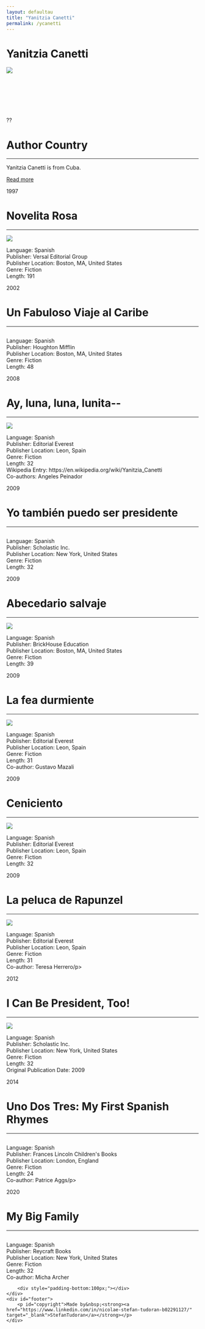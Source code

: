 ```yaml
---
layout: defaultau
title: "Yanitzia Canetti"
permalink: /ycanetti
---
```

<!-- partial:index.partial.html -->
<div class="content">
    <h1> Yanitzia Canetti</h1>
    <div class="quote">
        <div><img src="https://imagesvc.meredithcorp.io/v3/mm/image?url=https%3A%2F%2Fstatic.onecms.io%2Fwp-content%2Fuploads%2Fsites%2F21%2F2011%2F09%2Fyanitzia-canetti-25-poderosa-2011-435-1.jpg" class="logo"></div>
    </div>
    <div class="timeline">
        <div style="padding-bottom:100px;"></div>
        <div class="block">
            <div class="date right"><p class="right"> ?? </p></div>
            <div class="dot"></div>
            <div class="left first">
                <h1>Author Country</h1><hr>
            <p>Yanitzia Canetti is from Cuba.</p>
                <a href="https://en.wikipedia.org/wiki/Yanitzia_Canetti" target="_blank">Read more</a>
            </div>
        </div>
        <div class="block">
            <div class="date left"><p class="left">1997</p></div>
            <div class="dot"></div>
            <div class="right">
                <h1>Novelita Rosa</h1><hr>
                <p><img src="https://images-na.ssl-images-amazon.com/images/I/410ZNXTV91L._SY291_BO1,204,203,200_QL40_ML2_.jpg"></p>
                <p>
                Language: Spanish<br>
                Publisher: Versal Editorial Group<br>
                Publisher Location: Boston, MA, United States<br>
                Genre: Fiction<br>
                Length: 191</p>
            </div>
        </div>
        <div class="block">
            <div class="date right"><p class="right">2002</p></div>
            <div class="dot"></div>
            <div class="left">
                <h1>Un Fabuloso Viaje al Caribe</h1><hr>
                <p><img src=""></p>
                <p>
                Language: Spanish<br>
                Publisher: Houghton Mifflin<br>
                Publisher Location: Boston, MA, United States<br>
                Genre: Fiction<br>
                Length: 48<br>
                </p>
            </div>
        </div>
        <div class="block">
            <div class="date left"><p class="left hide">2008</p></div>
            <div class="dot"></div>
            <div class="right">
                <h1>Ay, luna, luna, lunita--</h1><hr>
                <p><img src="https://images-na.ssl-images-amazon.com/images/I/51KvMcDj4xL.jpg"></p>
                <p>
                Language: Spanish<br>
                Publisher: Editorial Everest<br>
                Publisher Location: Leon, Spain<br>
                Genre: Fiction<br>
                Length: 32<br>
                Wikipedia Entry: https://en.wikipedia.org/wiki/Yanitzia_Canetti<br>
                Co-authors: Angeles Peinador<br></p>
            </div>
        </div><div class="block">
            <div class="date right"><p class="right hide">2009</p></div>
            <div class="dot"></div>
            <div class="left">
                <h1>Yo también puedo ser presidente</h1><hr>
                <p><img src=""></p>
                <p>Language: Spanish<br>
                Publisher: Scholastic Inc.<br>
                Publisher Location: New York, United States<br>
                Genre: Fiction<br>
                Length: 32<br></p>
            </div>
        </div>
        <div class="block">
            <div class="date left"><p class="left hide">2009</p></div>
            <div class="dot"></div>
            <div class="right">
                <h1>Abecedario salvaje</h1><hr>
                <p><img src="https://api.getepic.com/utils/resize.jpg?quality=100&url=https%3A%2F%2Fcdn.getepic.com%2Fdrm%2F8%2F52878%2Fcover_large%402x.png&width=1200"></p>
                <p>Language: Spanish<br>
                Publisher: BrickHouse Education<br>
                Publisher Location: Boston, MA, United States<br>
                Genre: Fiction<br>
                Length: 39<br></p>
            </div>
        </div>
        <div class="block">
            <div class="date right"><p class="right hide">2009</p></div>
            <div class="dot"></div>
            <div class="left">
                <h1>La fea durmiente</h1><hr>
                <p><img src="https://images-na.ssl-images-amazon.com/images/I/51zhRRAosLL.jpg"></p>
                <p>Language: Spanish<br>
                Publisher: Editorial Everest<br>
                Publisher Location: Leon, Spain<br>
                Genre: Fiction<br>
                Length: 31<br>
                Co-author: Gustavo Mazali</p>
            </div>
        </div>
		<div class="block">
            <div class="date left"><p class="left hide">2009</p></div>
            <div class="dot"></div>
            <div class="right">
                <h1>Ceniciento</h1><hr>
                <p><img src="https://images-na.ssl-images-amazon.com/images/I/51lo31dYcuL.jpg"></p>
                <p>Language: Spanish<br>
                Publisher: Editorial Everest<br>
                Publisher Location: Leon, Spain<br>
                Genre: Fiction<br>
                Length: 32</p>
            </div>
        </div>
        <div class="block">
            <div class="date right"><p class="right hide">2009</p></div>
            <div class="dot"></div>
            <div class="left">
                <h1>La peluca de Rapunzel</h1><hr>
                <p><img src="https://images-na.ssl-images-amazon.com/images/I/51y-YyNL4iL.jpg"></p>
                <p>Language: Spanish<br>
                Publisher: Editorial Everest<br>
                Publisher Location: Leon, Spain<br>
                Genre: Fiction<br>
                Length: 31<br>
                Co-author: Teresa Herrero/p>
            </div>
        </div>
	<div class="block">
            <div class="date left"><p class="left hide">2012</p></div>
            <div class="dot"></div>
            <div class="right">
                <h1>I Can Be President, Too!</h1><hr>
                <p><img src="https://images-na.ssl-images-amazon.com/images/I/71VDd1vnUEL.jpg"></p>
                <p>Language: Spanish<br>
                Publisher: Scholastic Inc.<br>
                Publisher Location: New York, United States<br>
                Genre: Fiction<br>
                Length: 32<br>
		Original Publication Date: 2009</p>
            </div>
        </div>
	<div class="block">
            <div class="date right"><p class="right hide">2014</p></div>
            <div class="dot"></div>
            <div class="left">
                <h1>Uno Dos Tres: My First Spanish Rhymes</h1><hr>
                <p><img src=""></p>
                <p>Language: Spanish<br>
                Publisher: Frances Lincoln Children's Books<br>
                Publisher Location: London, England<br>
                Genre: Fiction<br>
                Length: 24<br>
                Co-author: Patrice Aggs/p>
            </div>
        </div>
	<div class="block">
            <div class="date left"><p class="left hide">2020</p></div>
            <div class="dot"></div>
            <div class="right">
                <h1>My Big Family</h1><hr>
                <p><img src=""></p>
                <p>Language: Spanish<br>
                Publisher: Reycraft Books<br>
                Publisher Location: New York, United States<br>
                Genre: Fiction<br>
                Length: 32<br>
		Co-author: Micha Archer</p>
            </div>
        </div>

        <div style="padding-bottom:100px;"></div>
    </div>
    <div id="footer">
        <p id="copyright">Made by&nbsp;<strong><a href="https://www.linkedin.com/in/nicolae-stefan-tudoran-b02291127/" target="_blank">StefanTudoran</a></strong></p>
    </div>
</div>
<!-- partial -->
  <script src='https://cdnjs.cloudflare.com/ajax/libs/jquery/3.1.1/jquery.min.js'></script><script  src="assets/js/authorscript.js"></script>
